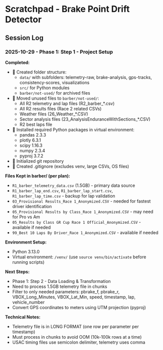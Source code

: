 # Scratchpad - Brake Point Drift Detector

## Session Log

### 2025-10-29 - Phase 1: Step 1 - Project Setup

**Completed:**
-  Created folder structure:
  - `data/` with subfolders: telemetry-raw, brake-analysis, gps-tracks, consistency-scores, visualizations
  - `src/` for Python modules
  - `barber/not-used/` for archived files
-  Moved unused files to `barber/not-used/`:
  - All R2 telemetry and lap files (R2_barber_*.csv)
  - All R2 results files (Race 2 related CSVs)
  - Weather files (26_Weather_*.CSV)
  - Sector analysis files (23_AnalysisEnduranceWithSections_*.CSV)
  - R2 best laps file
-  Installed required Python packages in virtual environment:
  - pandas 2.3.3
  - plotly 6.3.1
  - scipy 1.16.3
  - numpy 2.3.4
  - pyproj 3.7.2
-  Initialized git repository
-  Created .gitignore (excludes venv, large CSVs, OS files)

**Files Kept in barber/ (per plan):**
- `R1_barber_telemetry_data.csv` (1.5GB) - primary data source
- `R1_barber_lap_end.csv`, `R1_barber_lap_start.csv`, `R1_barber_lap_time.csv` - backup for lap validation
- `03_Provisional Results_Race 1_Anonymized.CSV` - needed for fastest driver identification
- `05_Provisional Results by Class_Race 1_Anonymized.CSV` - may need for Pro vs Am
- `05_Results by Class GR Cup Race 1 Official_Anonymized.CSV` - available if needed
- `99_Best 10 Laps By Driver_Race 1_Anonymized.CSV` - available if needed

**Environment Setup:**
- Python 3.13.0
- Virtual environment: `/venv/` (use `source venv/bin/activate` before running scripts)

**Next Steps:**
- Phase 1: Step 2 - Data Loading & Transformation
- Need to process 1.5GB telemetry file in chunks
- Filter to only needed parameters: pbrake_f, pbrake_r, VBOX_Long_Minutes, VBOX_Lat_Min, speed, timestamp, lap, vehicle_number
- Convert GPS coordinates to meters using UTM projection (pyproj)

**Technical Notes:**
- Telemetry file is in LONG FORMAT (one row per parameter per timestamp)
- Must process in chunks to avoid OOM (10k-100k rows at a time)
- USAC timing files use semicolon delimiter, telemetry uses comma
